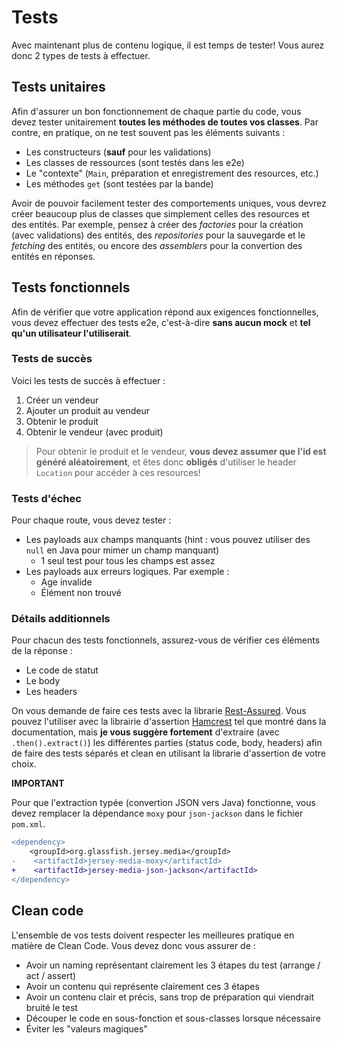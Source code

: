 # Tests

Avec maintenant plus de contenu logique, il est temps de tester! Vous aurez donc 2 types de tests à effectuer.

## Tests unitaires

Afin d'assurer un bon fonctionnement de chaque partie du code, vous devez tester unitairement **toutes les méthodes de toutes vos classes**. Par contre, en pratique, on ne test souvent pas les éléments suivants :

- Les constructeurs (**sauf** pour les validations)
- Les classes de ressources (sont testés dans les e2e)
- Le "contexte" (`Main`, préparation et enregistrement des resources, etc.)
- Les méthodes `get` (sont testées par la bande)

Avoir de pouvoir facilement tester des comportements uniques, vous devrez créer beaucoup plus de classes que simplement celles des resources et des entités. Par exemple, pensez à créer des *factories* pour la création (avec validations) des entités, des *repositories* pour la sauvegarde et le *fetching* des entités, ou encore des *assemblers* pour la convertion des entités en réponses.

## Tests fonctionnels

Afin de vérifier que votre application répond aux exigences fonctionnelles, vous devez effectuer des tests e2e, c'est-à-dire **sans aucun mock** et **tel qu'un utilisateur l'utiliserait**.

### Tests de succès

Voici les tests de succès à effectuer :

1. Créer un vendeur
3. Ajouter un produit au vendeur
4. Obtenir le produit
5. Obtenir le vendeur (avec produit)

> Pour obtenir le produit et le vendeur, **vous devez assumer que l'id est généré aléatoirement**, et êtes donc **obligés** d'utiliser le header `Location` pour accéder à ces resources!

### Tests d'échec

Pour chaque route, vous devez tester :

- Les payloads aux champs manquants (hint : vous pouvez utiliser des `null` en Java pour mimer un champ manquant)
   - 1 seul test pour tous les champs est assez
- Les payloads aux erreurs logiques. Par exemple :
   - Age invalide
   - Élément non trouvé

### Détails additionnels

Pour chacun des tests fonctionnels, assurez-vous de vérifier ces éléments de la réponse :

- Le code de statut
- Le body
- Les headers

On vous demande de faire ces tests avec la librarie [Rest-Assured](https://github.com/rest-assured/rest-assured/wiki/Usage). Vous pouvez l'utiliser avec la librairie d'assertion [Hamcrest](https://mvnrepository.com/artifact/org.hamcrest/hamcrest-all/1.3) tel que montré dans la documentation, mais **je vous suggère fortement** d'extraire (avec `.then().extract()`) les différentes parties (status code, body, headers) afin de faire des tests séparés et clean en utilisant la librarie d'assertion de votre choix.

**IMPORTANT**

Pour que l'extraction typée (convertion JSON vers Java) fonctionne, vous devez remplacer la dépendance `moxy` pour `json-jackson` dans le fichier `pom.xml`.

```diff
<dependency>
    <groupId>org.glassfish.jersey.media</groupId>
-    <artifactId>jersey-media-moxy</artifactId>
+    <artifactId>jersey-media-json-jackson</artifactId>
</dependency>
```

## Clean code

L'ensemble de vos tests doivent respecter les meilleures pratique en matière de Clean Code. Vous devez donc vous assurer de :

- Avoir un naming représentant clairement les 3 étapes du test (arrange / act / assert)
- Avoir un contenu qui représente clairement ces 3 étapes
- Avoir un contenu clair et précis, sans trop de préparation qui viendrait bruité le test
- Découper le code en sous-fonction et sous-classes lorsque nécessaire
- Éviter les "valeurs magiques"
